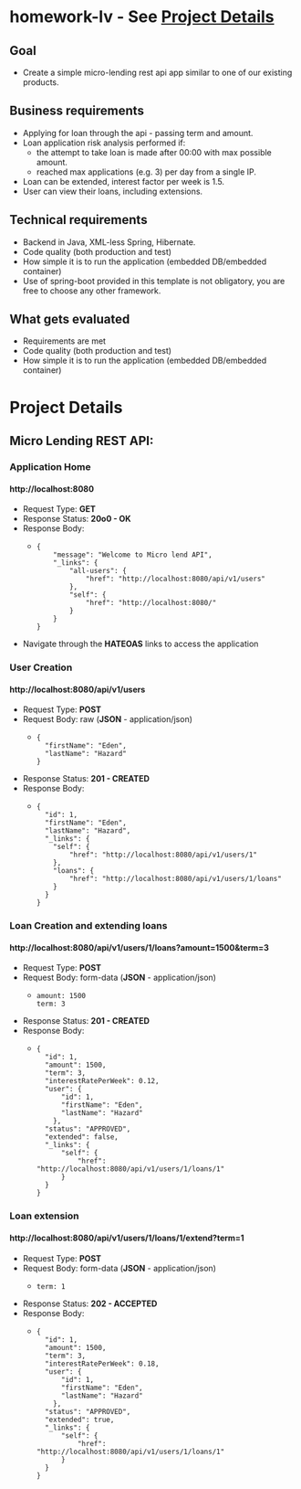 # homework-lv - See [Project Details](#project-details)

## Goal
- Create a simple micro-lending rest api app similar to one of our existing products.

## Business requirements
- Applying for loan through the api - passing term and amount.
- Loan application risk analysis performed if:
  - the attempt to take loan is made after 00:00 with max possible amount.
  - reached max applications (e.g. 3) per day from a single IP.
- Loan can be extended, interest factor per week is 1.5.
- User can view their loans, including extensions.

## Technical requirements
- Backend in Java, XML-less Spring, Hibernate.
- Code quality (both production and test)
- How simple it is to run the application (embedded DB/embedded container)
- Use of spring-boot provided in this template is not obligatory, you are free to choose any other framework.

## What gets evaluated
- Requirements are met
- Code quality (both production and test)
- How simple it is to run the application (embedded DB/embedded container)

# Project Details
## Micro Lending REST API:
### Application Home
#### http://localhost:8080
- Request Type: **GET**
- Response Status: **20o0 - OK**
- Response Body:
    -     {
              "message": "Welcome to Micro lend API",
              "_links": {
                  "all-users": {
                      "href": "http://localhost:8080/api/v1/users"
                  },
                  "self": {
                      "href": "http://localhost:8080/"
                  }
              }
          }
- Navigate through the **HATEOAS** links to access the application

### User Creation
#### http://localhost:8080/api/v1/users
- Request Type: **POST**
- Request Body: raw (**JSON** - application/json)
    -     {
            "firstName": "Eden",
            "lastName": "Hazard"
          }
- Response Status: **201 - CREATED**
- Response Body:
    -     {
            "id": 1,
            "firstName": "Eden",  
            "lastName": "Hazard",  
            "_links": {  
              "self": {  
                  "href": "http://localhost:8080/api/v1/users/1"  
              },  
              "loans": {  
                  "href": "http://localhost:8080/api/v1/users/1/loans"  
              }  
            }  
          }
 
 ### Loan Creation and extending loans
 #### http://localhost:8080/api/v1/users/1/loans?amount=1500&term=3
 - Request Type: **POST**
 - Request Body: form-data (**JSON** - application/json)
     -     amount: 1500
           term: 3
 - Response Status: **201 - CREATED**
 - Response Body:
     -     {
             "id": 1,
             "amount": 1500,
             "term": 3,
             "interestRatePerWeek": 0.12,
             "user": {
                 "id": 1,
                 "firstName": "Eden",
                 "lastName": "Hazard"
               },
             "status": "APPROVED",
             "extended": false,
             "_links": {
                 "self": {
                     "href": "http://localhost:8080/api/v1/users/1/loans/1"
                 }
             }
           }
### Loan extension
#### http://localhost:8080/api/v1/users/1/loans/1/extend?term=1
 - Request Type: **POST**
 - Request Body: form-data (**JSON** - application/json)
     -     term: 1
 - Response Status: **202 - ACCEPTED**
 - Response Body:
     -     {
             "id": 1,
             "amount": 1500,
             "term": 3,
             "interestRatePerWeek": 0.18,
             "user": {
                 "id": 1,
                 "firstName": "Eden",
                 "lastName": "Hazard"
               },
             "status": "APPROVED",
             "extended": true,
             "_links": {
                 "self": {
                     "href": "http://localhost:8080/api/v1/users/1/loans/1"
                 }
             }
           }
